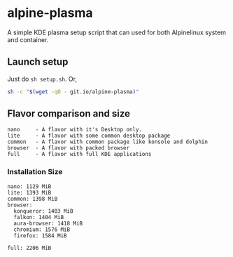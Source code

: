 # alpine-plasma
A simple KDE plasma setup script that can used for both Alpinelinux system and container.

## Launch setup
Just do `sh setup.sh`. Or,

```sh
sh -c "$(wget -qO - git.io/alpine-plasma)"
```

## Flavor comparison and size
```
nano     - A flavor with it's Desktop only.
lite     - A flavor with some common desktop package
common   - A flavor with common package like konsole and dolphin
browser  - A flavor with packed browser
full     - A flavor with full KDE applications
```

### Installation Size
```
nano: 1129 MiB
lite: 1393 MiB
common: 1398 MiB
browser:
  konqueror: 1403 MiB
  falkon: 1404 MiB
  aura-browser: 1418 MiB
  chromium: 1576 MiB
  firefox: 1584 MiB

full: 2206 MiB
```
